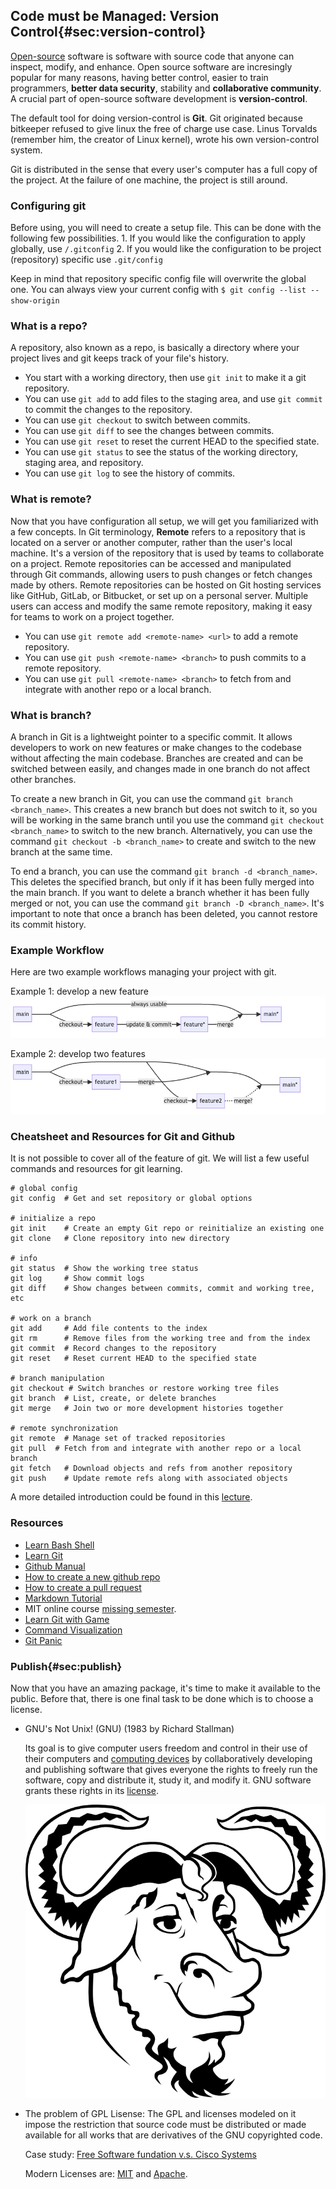 ## Code must be Managed: Version Control{#sec:version-control} 

[Open-source](https://en.wikipedia.org/wiki/Open_source) software is software
with source code that anyone can inspect, modify, and enhance. Open source
software are incresingly popular for many reasons, having better control, easier
to train programmers, **better data security**, stability and **collaborative
community**. A crucial part of open-source software development is
**version-control**.

The default tool for doing version-control is **Git**. Git originated because
bitkeeper refused to give linux the free of charge use case. Linus Torvalds
(remember him, the creator of Linux kernel), wrote his own version-control
system.

Git is distributed in the sense that every user's computer has a full copy of
the project. At the failure of one machine, the project is still around.

### Configuring git

Before using, you will need to create a setup file. This can be done with the following few possibilities.
    1.  If you would like the configuration to apply globally, use `/.gitconfig`
    2.  If you would like the configuration to be project (repository) specific
        use `.git/config`
        
Keep in mind that repository specific config file will overwrite the global one. You can always view your current config with 
    `$ git config --list --show-origin`

### What is a repo?

A repository, also known as a repo, is basically a directory where your project
lives and git keeps track of your file's history. 

- You start with a working directory, then use `git init` to make it a git repository.
- You can use `git add` to add files to the staging area, and use `git commit` to commit the changes to the repository.
- You can use `git checkout` to switch between commits.
- You can use `git diff` to see the changes between commits.
- You can use `git reset` to reset the current HEAD to the specified state.
- You can use `git status` to see the status of the working directory, staging area, and repository.
- You can use `git log` to see the history of commits.

### What is remote?

Now that you have configuration all setup, we will get you familiarized with a
few concepts. In Git terminology, **Remote** refers to a repository that is
located on a server or another computer, rather than the user's local machine.
It's a version of the repository that is used by teams to collaborate on a
project. Remote repositories can be accessed and manipulated through Git
commands, allowing users to push changes or fetch changes made by others. Remote
repositories can be hosted on Git hosting services like GitHub, GitLab, or
Bitbucket, or set up on a personal server. Multiple users can access and modify
the same remote repository, making it easy for teams to work on a project
together.

- You can use `git remote add <remote-name> <url>` to add a remote repository.
- You can use `git push <remote-name> <branch>` to push commits to a remote repository.
- You can use `git pull <remote-name> <branch>` to fetch from and integrate with another repo or a local branch.


### What is branch?

A branch in Git is a lightweight pointer to a specific commit. It allows
developers to work on new features or make changes to the codebase without
affecting the main codebase. Branches are created and can be switched between
easily, and changes made in one branch do not affect other branches.

To create a new branch in Git, you can use the command `git branch
<branch_name>`. This creates a new branch but does not switch to it, so you will
be working in the same branch until you use the command `git checkout
<branch_name>` to switch to the new branch. Alternatively, you can use the
command `git checkout -b <branch_name>` to create and switch to the new branch
at the same time.

To end a branch, you can use the command `git branch -d <branch_name>`. This
deletes the specified branch, but only if it has been fully merged into the main
branch. If you want to delete a branch whether it has been fully merged or not,
you can use the command `git branch -D <branch_name>`. It's important to
note that once a branch has been deleted, you cannot restore its commit history.

### Example Workflow

Here are two example workflows managing your project with git.

Example 1: develop a new feature
![](./assets/images/newfeature.png)
<!-- ```mermaid -->
<!-- graph LR; -->
<!-- A[main] --- MID[ ]; -->
<!-- MID ---|always usable| MID2[ ]; -->
<!-- MID2 -\->B[main*]; -->
<!-- MID -\->|checkout| D[feature]; -->
<!-- D -\->|update & commit| D2[feature*]; -->
<!-- D2 -\->|merge| MID2; -->
<!-- style MID height:0px, width:0px; -->
<!-- style MID2 height:0px, width:0px; -->
<!-- ``` -->

Example 2: develop two features
![](./assets/images/twofeatures.png)
<!-- ```mermaid -->
<!-- graph LR; -->
<!-- A[main] --- MID0[ ]; -->
<!-- MID0 --- MID1[ ]; -->
<!-- MID1 --- MID2[ ]; -->
<!-- MID2 --- MID3[ ]; -->
<!-- MID3 --- END[main*]; -->
<!-- MID0 -\->|checkout| C[feature1]; -->
<!-- MID1 -\->|checkout| D[feature2]; -->
<!-- C --\->|merge| MID2 -->
<!-- D -.->|merge?| MID3 -->
<!-- style MID0 height:0px, width:0px; -->
<!-- style MID1 height:0px, width:0px; -->
<!-- style MID2 height:0px, width:0px; -->
<!-- style MID3 height:0px, width:0px; -->
<!-- ``` -->

### Cheatsheet and Resources for Git and Github

It is not possible to cover all of the feature of git. We will list a few useful
commands and resources for git learning.

```
# global config
git config  # Get and set repository or global options

# initialize a repo
git init    # Create an empty Git repo or reinitialize an existing one
git clone   # Clone repository into new directory

# info
git status  # Show the working tree status
git log     # Show commit logs
git diff    # Show changes between commits, commit and working tree, etc

# work on a branch
git add     # Add file contents to the index
git rm      # Remove files from the working tree and from the index
git commit  # Record changes to the repository
git reset   # Reset current HEAD to the specified state

# branch manipulation
git checkout # Switch branches or restore working tree files
git branch  # List, create, or delete branches
git merge   # Join two or more development histories together

# remote synchronization
git remote  # Manage set of tracked repositories
git pull  # Fetch from and integrate with another repo or a local branch
git fetch   # Download objects and refs from another repository
git push    # Update remote refs along with associated objects
```

A more detailed introduction could be found in this [lecture](https://missing.csail.mit.edu/2020/version-control/).

### Resources
* [Learn Bash Shell](https://www.learnshell.org/)
* [Learn Git](https://learngitbranching.js.org/)
* [Github Manual](https://githubtraining.github.io/training-manual/book.pdf)
* [How to create a new github repo](https://docs.github.com/en/get-started/quickstart/create-a-repo)
* [How to create a pull request](https://docs.github.com/en/pull-requests/collaborating-with-pull-requests/proposing-changes-to-your-work-with-pull-requests/creating-a-pull-request)
* [Markdown Tutorial](https://www.markdowntutorial.com/)
* MIT online course [missing semester](https://missing.csail.mit.edu/2020/).
* [Learn Git with Game](https://learngitbranching.js.org/?locale=zh_CN)
* [Command Visualization](https://dev.to/lydiahallie/cs-visualized-useful-git-commands-37p1)
* [Git Panic](https://ohshitgit.com/)


### Publish{#sec:publish}
Now that you have an amazing package, it's time to make it available to the
public. Before that, there is one final task to be done which is to choose a license. 

- GNU's Not Unix! (GNU) (1983 by Richard Stallman)
    
    Its goal is to give computer users freedom and control in their use of their computers and [computing devices](https://en.wikipedia.org/wiki/Computer_hardware) by collaboratively developing and publishing software that gives everyone the rights to freely run the software, copy and distribute it, study it, and modify it. GNU software grants these rights in its [license](https://en.wikipedia.org/wiki/GNU_General_Public_License).
    
    ![](./assets/images/gnu.png)
    
- The problem of GPL Lisense: The GPL and licenses modeled on it impose the restriction that source code must be distributed or made available for all works that are derivatives of the GNU copyrighted code.
    
    Case study: [Free Software fundation v.s. Cisco Systems](https://www.notion.so/Wiki-53dd9dafd57b40f6b253d6605667a472)
    
    Modern Licenses are: [MIT](https://en.wikipedia.org/wiki/MIT_License) and [Apache](https://en.wikipedia.org/wiki/Apache_License).